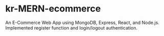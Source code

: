 # kr-MERN-ecommerce
An E-Commerce Web App using MongoDB, Express, React, and Node.js. Implemented register function and login/logout authentication. 
